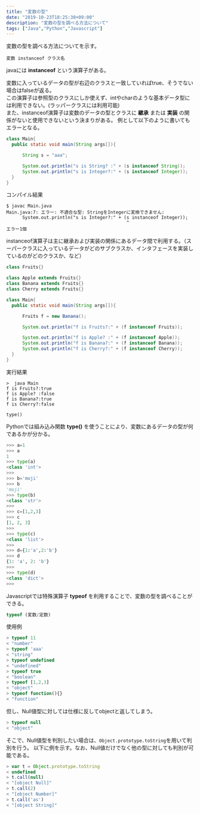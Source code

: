 ```yaml
---
title: "変数の型"
date: "2019-10-23T18:25:30+09:00"
description: "変数の型を調べる方法について"
tags: ["Java","Python","Javascript"]
---
```


変数の型を調べる方法についてを示す。

<div class="note_content_by_programming_language" id="note_content_Java">

`変数 instanceof クラス名`

javaには **instanceof** という演算子がある。  

変数に入っているデータの型が右辺のクラスと一致していればtrue、そうでない場合はfalseが返る。  
この演算子は参照型のクラスにしか使えず、intやcharのような基本データ型には利用できない。(ラッパークラスには利用可能)    
また、instanceof演算子は変数のデータの型とクラスに **継承** または **実装** の関係がないと使用できないという決まりがある。
例として以下のように書いてもエラーとなる。

```java
class Main{
  public static void main(String args[]){

      String s = "aaa";

      System.out.println("s is String? :" + (s instanceof String));
      System.out.println("s is Integer?:" + (s instanceof Integer));
  }
}
```

コンパイル結果
```
$ javac Main.java 
Main.java:7: エラー: 不適合な型: StringをIntegerに変換できません:
      System.out.println("s is Integer?:" + (s instanceof Integer));
                                             ^
エラー1個
```

instanceof演算子は主に継承および実装の関係にあるデータ間で利用する。（スーパークラスに入っているデータがどのサブクラスか、インタフェースを実装しているのがどのクラスか、など）  

```java
class Fruits{}

class Apple extends Fruits{}
class Banana extends Fruits{}
class Cherry extends Fruits{}

class Main{
  public static void main(String args[]){

      Fruits f = new Banana();

      System.out.println("f is Fruits?:" + (f instanceof Fruits));

      System.out.println("f is Apple? :" + (f instanceof Apple));
      System.out.println("f is Banana?:" + (f instanceof Banana));
      System.out.println("f is Cherry?:" + (f instanceof Cherry));
  }
}
```

実行結果

```
>  java Main
f is Fruits?:true
f is Apple? :false
f is Banana?:true
f is Cherry?:false
```


</div>
<div class="note_content_by_programming_language" id="note_content_Python">

```
type()
```

Pythonでは組み込み関数 **type()** を使うことにより、変数にあるデータの型が何であるかが分かる。  

```python
>>> a=1
>>> a
1
>>> type(a)
<class 'int'>
>>> 
>>> b='moji'
>>> b
'moji'
>>> type(b)
<class 'str'>
>>> 
>>> c=[1,2,3]
>>> c
[1, 2, 3]
>>> 
>>> type(c)
<class 'list'>
>>> 
>>> d={1:'a',2:'b'}
>>> d
{1: 'a', 2: 'b'}
>>> 
>>> type(d)
<class 'dict'>
>>> 
```

</div>
<div class="note_content_by_programming_language" id="note_content_Javascript">

Javascriptでは特殊演算子 **typeof** を利用することで、変数の型を調べることができる。

```javascript
typeof (変数/定数)
```

使用例

```javascript
> typeof 11
< "number"
> typeof 'aaa'
< "string"
> typeof undefined
< "undefined"
> typeof true
< "boolean"
> typeof [1,2,3]
< "object"
> typeof function(){}
< "function"
```

但し、Null値型に対しては仕様に反してobjectと返してしまう。

```javascript
> typeof null
< "object"
```

そこで、Null値型を判別したい場合は、`Object.prototype.toString`を用いて判別を行う。
以下に例を示す。なお、Null値だけでなく他の型に対しても判別が可能である。

```javascript
> var t = Object.prototype.toString
< undefined
> t.call(null)
< "[object Null]"
> t.call(2)
< "[object Number]"
> t.call('as')
< "[object String]"
```

</div>

